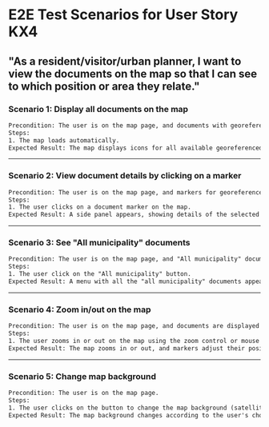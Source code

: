 # E2E Test Scenarios for User Story KX4

## "As a **resident/visitor/urban planner**, I want to view the documents on the map so that I can see to which position or area they relate."

### **Scenario 1**: Display all documents on the map

```txt
Precondition: The user is on the map page, and documents with georeferenced locations exist.
Steps:
1. The map loads automatically.
Expected Result: The map displays icons for all available georeferenced documents.
```

---

### **Scenario 2**: View document details by clicking on a marker

```txt
Precondition: The user is on the map page, and markers for georeferenced documents are displayed.
Steps:
1. The user clicks on a document marker on the map.
Expected Result: A side panel appears, showing details of the selected document, including its title, description, and other attributes.
```

---

### **Scenario 3**: See "All municipality" documents

```txt
Precondition: The user is on the map page, and "All municipality" documents exist.
Steps:
1. The user click on the "All municipality" button.
Expected Result: A menu with all the "all municipality" documents appears.
```

---

### **Scenario 4**: Zoom in/out on the map

```txt
Precondition: The user is on the map page, and documents are displayed on the map.
Steps:
1. The user zooms in or out on the map using the zoom control or mouse wheel.
Expected Result: The map zooms in or out, and markers adjust their positions and clustering dynamically.
```

---

### **Scenario 5**: Change map background

```txt
Precondition: The user is on the map page.
Steps:
1. The user clicks on the button to change the map background (satellite, plan...).
Expected Result: The map background changes according to the user's choice.
```
